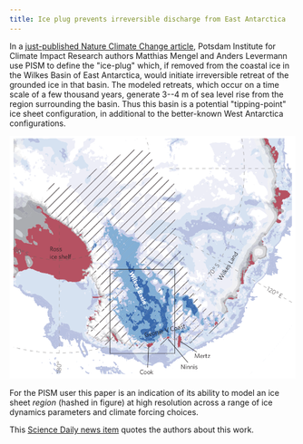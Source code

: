 ```yaml
---
title: Ice plug prevents irreversible discharge from East Antarctica
---
```


In a [just-published Nature Climate Change
article](http://www.nature.com/nclimate/journal/vaop/ncurrent/full/nclimate2226.html),
Potsdam Institute for Climate Impact Research authors Matthias Mengel
and Anders Levermann use PISM to define the "ice-plug" which, if
removed from the coastal ice in the Wilkes Basin of East Antarctica,
would initiate irreversible retreat of the grounded ice in that basin.
The modeled retreats, which occur on a time scale of a few thousand
years, generate 3--4 m of sea level rise from the region surrounding
the basin. Thus this basin is a potential "tipping-point" ice sheet
configuration, in additional to the better-known West Antarctica
configurations.

![](/img/news/mengel2014-wilkes.png)

For the PISM user this paper is an indication of its ability to model an
ice sheet *region* (hashed in figure) at high resolution across a
range of ice dynamics parameters and climate forcing choices.

This [Science Daily news
item](http://www.sciencedaily.com/releases/2014/05/140505104435.htm)
quotes the authors about this work.

